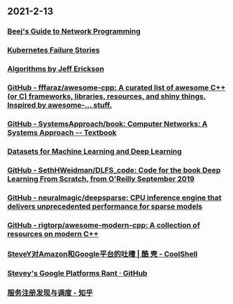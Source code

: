 
## 2021-2-13

### [Beej's Guide to Network Programming](https://beej.us/guide/bgnet/html/)

### [Kubernetes Failure Stories](https://k8s.af/?continueFlag=6dc368e1c722c499d95cd877f30df965)

### [Algorithms by Jeff Erickson](http://jeffe.cs.illinois.edu/teaching/algorithms/?continueFlag=6dc368e1c722c499d95cd877f30df965)

### [GitHub - fffaraz/awesome-cpp: A curated list of awesome C++ (or C) frameworks, libraries, resources, and shiny things. Inspired by awesome-... stuff.](https://github.com/fffaraz/awesome-cpp)

### [GitHub - SystemsApproach/book: Computer Networks: A Systems Approach -- Textbook](https://github.com/SystemsApproach/book)

### [Datasets for Machine Learning and Deep Learning](https://sebastianraschka.com/blog/2021/ml-dl-datasets.html)

### [GitHub - SethHWeidman/DLFS_code: Code for the book Deep Learning From Scratch, from O'Reilly September 2019](https://github.com/SethHWeidman/DLFS_code)

### [GitHub - neuralmagic/deepsparse: CPU inference engine that delivers unprecedented performance for sparse models](https://github.com/neuralmagic/deepsparse)

### [GitHub - rigtorp/awesome-modern-cpp: A collection of resources on modern C++](https://github.com/rigtorp/awesome-modern-cpp)

### [SteveY对Amazon和Google平台的吐槽 | 酷 壳 - CoolShell](https://coolshell.cn/articles/5701.html)

### [Stevey's Google Platforms Rant · GitHub](https://gist.github.com/chitchcock/1281611)

### [服务注册发现与调度 - 知乎](https://zhuanlan.zhihu.com/p/25650431)